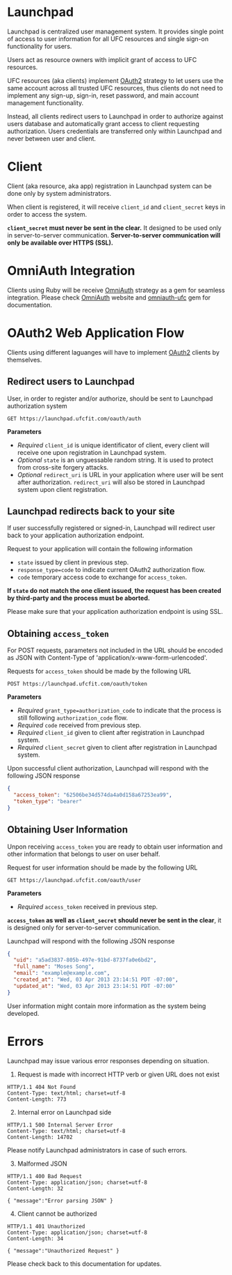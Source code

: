 Launchpad
=========

Launchpad is centralized user management system. It provides single point of
access to user information for all UFC resources and single sign-on
functionality for users.

Users act as resource owners with implicit grant of access to UFC resources.

UFC resources (aka clients) implement [OAuth2](http://tools.ietf.org/html/rfc6749)
strategy to let users use the same account across all trusted UFC resources,
thus clients do not need to implement any sign-up, sign-in, reset password, and
main account management functionality.

Instead, all clients redirect users to Launchpad in order to authorize against
users database and automatically grant access to client requesting
authorization. Users credentials are transferred only within Launchpad and
never between user and client.


Client
======

Client (aka resource, aka app) registration in Launchpad system can be done
only by system administrators.

When client is registered, it will receive `client_id` and `client_secret` keys
in order to access the system.

__`client_secret` must never be sent in the clear.__ It designed to be used
only in server-to-server communication. __Server-to-server communication will
only be available over HTTPS (SSL).__

OmniAuth Integration
====================

Clients using Ruby will be receive [OmniAuth](http://www.omniauth.org) strategy
as a gem for seamless integration. Please check
[OmniAuth](https://github.com/RoR-ecommerce/ufc-omniauth) website and
[omniauth-ufc](https://github.com/RoR-ecommerce/ufc-omniauth) gem for
documentation.

OAuth2 Web Application Flow
===========================

Clients using different laguanges will have to implement
[OAuth2](http://tools.ietf.org/html/rfc6749) clients by themselves.

Redirect users to Launchpad
---------------------------

User, in order to register and/or authorize, should be sent to Launchpad
authorization system

```
GET https://launchpad.ufcfit.com/oauth/auth
```

__Parameters__

* _Required_ `client_id` is unique identificator of client, every client will
  receive one upon registration in Launchpad system.
* _Optional_ `state` is an unguessable random string. It is used to protect
  from cross-site forgery attacks.
* _Optional_ `redirect_uri` is URL in your application where user will be sent
  after authorization. `redirect_uri` will also be stored in Launchpad system
  upon client registration.

Launchpad redirects back to your site
-------------------------------------

If user successfully registered or signed-in, Launchpad will redirect user back
to your application authorization endpoint.

Request to your application will contain the following information

* `state` issued by client in previous step.
* `response_type=code` to indicate current OAuth2 authorization flow.
* `code` temporary access code to exchange for `access_token`.

__If `state` do not match the one client issued, the request has been created
by third-party and the process must be aborted.__

Please make sure that your application authorization endpoint is using SSL.

Obtaining `access_token`
------------------------

For POST requests, parameters not included in the URL should be encoded as JSON
with Content-Type of 'application/x-www-form-urlencoded'.

Requests for `access_token` should be made by the following URL

```
POST https://launchpad.ufcfit.com/oauth/token
```

__Parameters__

* _Required_ `grant_type=authorization_code` to indicate that the process is
  still following `authorization_code` flow.
* _Required_ `code` received from previous step.
* _Required_ `client_id` given to client after registration in Launchpad
  system.
* _Required_ `client_secret` given to client after registration in Launchpad
  system.

Upon successful client authorization, Launchpad will respond with the following
JSON response

```json
{
  "access_token": "62506be34d574da4a0d158a67253ea99",
  "token_type": "bearer"
}
```

Obtaining User Information
--------------------------

Unpon receiving `access_token` you are ready to obtain user information and
other information that belongs to user on user behalf.

Request for user information should be made by the following URL

```
GET https://launchpad.ufcfit.com/oauth/user
```

__Parameters__

* _Required_ `access_token` received in previous step.

__`access_token` as well as `client_secret` should never be sent in the
clear__, it is designed only for server-to-server communication.

Launchpad will respond with the following JSON response

```json
{
  "uid": "a5ad3837-805b-497e-91bd-8737fa0e6bd2",
  "full_name": "Moses Song",
  "email": "example@example.com",
  "created_at": "Wed, 03 Apr 2013 23:14:51 PDT -07:00",
  "updated_at": "Wed, 03 Apr 2013 23:14:51 PDT -07:00"
}
```

User information might contain more information as the system being developed.

Errors
======

Launchpad may issue various error responses depending on situation.

1. Request is made with incorrect HTTP verb or given URL does not exist

```
HTTP/1.1 404 Not Found
Content-Type: text/html; charset=utf-8
Content-Length: 773
```

2. Internal error on Launchpad side

```
HTTP/1.1 500 Internal Server Error
Content-Type: text/html; charset=utf-8
Content-Length: 14702
```

Please notify Launchpad administrators in case of such errors.

3. Malformed JSON

```
HTTP/1.1 400 Bad Request
Content-Type: application/json; charset=utf-8
Content-Length: 32

{ "message":"Error parsing JSON" }
```

4. Client cannot be authorized

```
HTTP/1.1 401 Unauthorized
Content-Type: application/json; charset=utf-8
Content-Length: 34

{ "message":"Unauthorized Request" }
```

Please check back to this documentation for updates.
